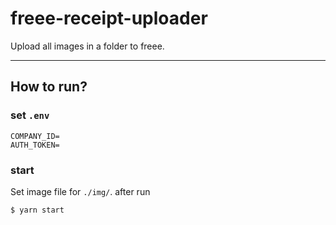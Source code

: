 # freee-receipt-uploader

Upload all images in a folder to freee.

---

## How to run?

### set `.env`

```
COMPANY_ID=
AUTH_TOKEN=
```


### start

Set image file for `./img/`. after run

```
$ yarn start
```
